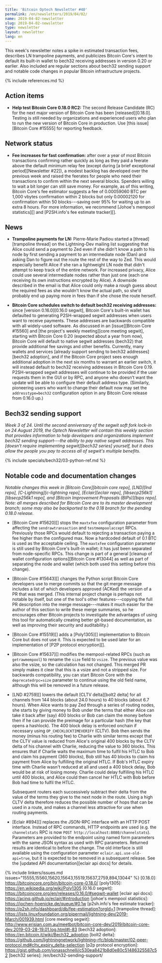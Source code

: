 ```yaml
---
title: 'Bitcoin Optech Newsletter #40'
permalink: /en/newsletters/2019/04/02/
name: 2019-04-02-newsletter
slug: 2019-04-02-newsletter
type: newsletter
layout: newsletter
lang: en
---
```

This week's newsletter notes a spike in estimated transaction fees,
describes LN trampoline payments, and publicizes Bitcoin Core's intent
to default its built-in wallet to bech32 receiving addresses in version
0.20 or earlier.  Also included are regular sections about bech32
sending support and notable code changes in popular Bitcoin
infrastructure projects.

{% include references.md %}

## Action items

- **Help test Bitcoin Core 0.18.0 RC2:** The second Release Candidate
  (RC) for the next major version of Bitcoin Core has been [released][0.18.0].
  Testing is still needed by organizations and experienced users who
  plan to run the new version of Bitcoin Core in production.  Use [this
  issue][Bitcoin Core #15555] for reporting feedback.

## Network status

- **Fee increases for fast confirmation:** after over a year of most
  Bitcoin transactions confirming rather quickly as long as they paid a
  feerate above the default minimum relay fee (except during [a brief
  exceptional period][Newsletter #22]), a modest backlog has developed
  over the previous week and raised the feerates for people who need
  their transactions to confirm within the next several blocks.
  Spenders willing to wait a bit longer can still save money.
  For example, as of this writing, Bitcoin Core's fee estimator suggests
  a fee of 0.00059060 BTC per 1,000 vbytes confirmation within 2 blocks
  but only 0.00002120 for confirmation within 50 blocks---saving over 95% for
  waiting up to an extra 8 hours.  For more information, we recommend
  [Johoe's mempool statistics][] and [P2SH.info's fee estimate
  tracker][].

## News

- **Trampoline payments for LN:** Pierre-Marie Padiou started a
  [thread][trampoline thread] on the Lightning-Dev mailing list
  suggesting that Alice could send a payment to Zed even if she didn't
  know a path to his node by first sending a payment to an intermediate
  node (Dan) and asking Dan to figure out the route the rest of the way
  to Zed.  This would especially benefit Alice if she ran a lightweight
  LN node that didn't attempt to keep track of the entire network.  For
  increased privacy, Alice could use several intermediate nodes
  rather than just one (each one receiving its own
  instructions encrypted by Alice).  A downside described in the email
  is that Alice could only make a rough guess about the required fees as
  she wouldn't know the actual path, so she'd probably end up paying
  more in fees than if she chose the route herself.

- **Bitcoin Core schedules switch to default bech32 receiving addresses:**
  since [version 0.16.0][0.16.0 segwit], Bitcoin Core's
  built-in wallet has defaulted to generating P2SH-wrapped segwit
  addresses when users want to receive payments.  These addresses are
  backwards compatible with all widely-used software.  As
  discussed in an [issue][Bitcoin Core #15560] and [the project's weekly
  meeting][core meeting segwit], starting with Bitcoin Core 0.20
  (expected about a year from now), Bitcoin Core will default to native
  segwit addresses (bech32) that provide additional fee savings and
  other benefits.  Currently, many wallets and services [already support
  sending to bech32 addresses][bech32 adoption], and if the Bitcoin Core project
  sees enough additional adoption in the next six months to warrant an
  earlier switch, it will instead default to bech32 receiving addresses
  in Bitcoin Core 0.19.  P2SH-wrapped segwit addresses will continue to be provided
  if the user requests them in the GUI or by RPC, and anyone who doesn't
  want the update will be able to configure their default address type.
  (Similarly, pioneering users who want to change their default now may
  set the `addresstype=bech32` configuration option in any Bitcoin Core
  release from 0.16.0 up.)

## Bech32 sending support

*Week 3 of 24.  Until the second anniversary of the segwit soft
fork lock-in on 24 August 2019, the Optech Newsletter will contain this
weekly section that provides information to help developers and
organizations implement bech32 sending support---the ability to pay
native segwit addresses.  This [doesn't require implementing
segwit][bech32 series] yourself, but it does allow the people you pay to
access all of segwit's multiple benefits.*

{% include specials/bech32/03-python-ref.md %}

## Notable code and documentation changes

*Notable changes this week in [Bitcoin Core][bitcoin core repo],
[LND][lnd repo], [C-Lightning][c-lightning repo], [Eclair][eclair repo],
[libsecp256k1][libsecp256k1 repo], and [Bitcoin Improvement Proposals
(BIPs)][bips repo].  Note: all merges described for Bitcoin Core are to
its master development branch; some may also be backported to the
0.18 branch for the pending 0.18.0 release.*

- [Bitcoin Core #15620][] stops the `maxtxfee` configuration
  parameter from affecting the `sendrawtransaction` and
  `testmempoolaccept` RPCs.  Previously those RPCs would default to
  rejecting a transaction paying a fee higher than the configured max.
  Now a hardcoded default of 0.1 BTC is used as the acceptable ceiling.
  The `maxtxfee` configuration parameter is still used by Bitcoin Core's
  built-in wallet; it has just been separated from node-specific RPCs.
  This change is part of a general [cleanup of wallet configuration
  options][Bitcoin Core #13044] as well as part of separating the node
  and wallet (which both used this setting before this change).

- [Bitcoin Core #15643][] changes the Python script Bitcoin Core
  developers use to merge commits so that the git merge message includes
  a list of which developers approved (ACKed) the version of a PR that
  was merged.  (This internal project change is perhaps not notable by
  itself, but one of the tool's other features---copying the full PR
  description into the merge message---makes it much easier for the
  author of this section to write these merge summaries, so he
  encourages other Bitcoin projects to investigate the advantages of
  using this tool for automatically creating better git-based
  documentation, as well as improving their security and auditability.)

- [Bitcoin Core #15519][] adds a [Poly1305][] implementation to Bitcoin
  Core but does not use it.  This is expected to be used later for an
  implementation of [P2P protocol encryption][].

- [Bitcoin Core #15637][] modifies the mempool-related RPCs (such as
  `getrawmempool`) to rename the `size` field to `vsize`.  The previous
  value was also the vsize, so the calculation has not changed.  This
  merged PR simply makes it clear that this is a vsize and not a
  stripped size.  For backwards compatibility, you can start Bitcoin
  Core with the `deprecatedrpc=size` parameter to continue using the old
  field name, although this will be removed in a future release.

- [LND #2759][] lowers the default [CLTV delta][bolt2 delta] for all channels from 144
  blocks (about 24.0 hours) to 40 blocks (about 6.7 hours).  When Alice
  wants to pay Zed through a series of routing nodes, she starts by
  giving money to Bob under the terms that either Alice can take it back
  after (say) 400 blocks or Bob can claim the money before then if he
  can provide the preimage for a particular hash (the key that opens a
  hashlock).  The 400 block delay is enforced onchain if necessary
  using `OP_CHECKLOCKTIMEVERIFY` (CLTV).  Bob then sends the money
  (minus his routing fee) to Charlie with similar terms except that the
  CLTV value is reduced from Alice's original 400 blocks by the CLTV delta of his channel with Charlie,
  reducing the value to 360 blocks. This ensures that if Charlie
  waits the maximum time to fulfil his HTLC to Bob and claim his payment
  (360 blocks), Bob still has 40 blocks to claim _his_ payment from Alice by
  fulfilling the original HTLC. If Bob's HTLC expiry time with Charlie wasn't reduced at all and
  used a 400 block delay, Bob would be at risk of losing money. Charlie could
  delay fulfilling his HTLC until 400 blocks, and Alice could then cancel her
  HTLC with Bob before Bob had time to fulfil the HTLC.

    Subsequent routers each successively subtract their delta from the value of
    the terms they give to the next node in the route.  Using a high CLTV delta
    therefore reduces the possible number of hops that can be used in a route, and
    makes a channel less attractive for use when routing payments.

- [Eclair #894][] replaces the JSON-RPC interface with an HTTP
  POST interface.  Instead of RPC commands, HTTP endpoints are used
  (e.g. the `channelstats` RPC is now `POST
  http://localhost:8080/channelstats`).  Parameters are provided to the
  endpoint using named form parameters with the same JSON syntax as
  used with RPC parameters.  Returned results are identical to before
  the change.  The old interface is still available using the
  configuration parameter `eclair.api.use-old-api=true`, but it is
  expected to be removed in a subsequent release.  See the [updated API
  documentation][eclair api docs] for details.

{% include linkers/issues.md issues="15555,15560,15620,15643,15519,15637,2759,894,13044" %}
[0.18.0]: https://bitcoincore.org/bin/bitcoin-core-0.18.0/
[poly1305]: https://en.wikipedia.org/wiki/Poly1305
[0.16.0 segwit]: https://bitcoincore.org/en/releases/0.16.0/#segwit-wallet
[eclair api docs]: https://acinq.github.io/eclair/#introduction
[johoe's mempool statistics]: https://jochen-hoenicke.de/queue/#0,1w
[p2sh.info's fee estimate tracker]: https://p2sh.info/dashboard/db/fee-estimation?orgId=1
[trampoline thread]: https://lists.linuxfoundation.org/pipermail/lightning-dev/2019-March/001939.html
[core meeting segwit]: http://www.erisian.com.au/meetbot/bitcoin-core-dev/2019/bitcoin-core-dev.2019-03-28-19.01.log.html#l-83
[bech32 adoption]: https://en.bitcoin.it/wiki/Bech32_adoption
[bolt2 delta]: https://github.com/lightningnetwork/lightning-rfc/blob/master/02-peer-protocol.md#cltv_expiry_delta-selection
[p2p protocol encryption]: https://gist.github.com/jonasschnelli/c530ea8421b8d0e80c51486325587c52
[bech32 series]: /en/bech32-sending-support/
